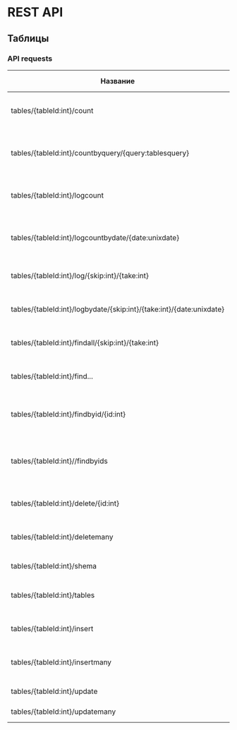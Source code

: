 ﻿# REST API

## Таблицы

### API requests

Название                                                               |      HTTP Verb     |             Описание
-----------------------------------------------------------------------|--------------------|----------------------------------------------------------------
tables/{tableId:int}/count                                             |        GET         |    Получает колличество записей в таблице
tables/{tableId:int}/countbyquery/{query:tablesquery}                  |        GET         |    Получает колличество записей в таблице по запросу
tables/{tableId:int}/logcount                                          |        GET         |    Получает колличество записей в логе таблицы
tables/{tableId:int}/logcountbydate/{date:unixdate}                    |        GET         |    Получает колличество записей лога таблицы после указанной даты
tables/{tableId:int}/log/{skip:int}/{take:int}                         |        GET         |    Получает все записи лога таблицы
tables/{tableId:int}/logbydate/{skip:int}/{take:int}/{date:unixdate}   |        GET         |    Получает все записи лога таблицы после указанной даты
tables/{tableId:int}/findall/{skip:int}/{take:int}                     |        GET         |    Получает постранично все данные таблицы
tables/{tableId:int}/find...                                           |        GET         |    Получает постранично данные по запросу
tables/{tableId:int}/findbyid/{id:int}                                 |        GET         |    Получает запись по идендификатору в таблице
tables/{tableId:int}//findbyids                                        |        GET         |    Получает коллекцию записей по списку идендификаторов в таблице
tables/{tableId:int}/delete/{id:int}                                   |        DELETE      |    Удалить запись в таблице по идендификатору
tables/{tableId:int}/deletemany                                        |        DELETE      |    Удаляет записи таблицы по списку идендификаторов
tables/{tableId:int}/shema                                             |        GET         |    Получает схему таблицы
tables/{tableId:int}/tables                                            |        GET         |    Получает список таблиц доаступных пользователю
tables/{tableId:int}/insert                                            |        POST        |    Добавляет сущность в таблицу
tables/{tableId:int}/insertmany                                        |        POST        |    Добавляет коллекцию сущностей с таблицу
tables/{tableId:int}/update                                            |        PUT         |    Перезаписывает запись целиком
tables/{tableId:int}/updatemany                                        |        PUT         |    Перезаписывает группу записей



